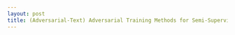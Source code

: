 ```yaml
---
layout: post
title: (Adversarial-Text) Adversarial Training Methods for Semi-Supervised Text Classification
---
```




